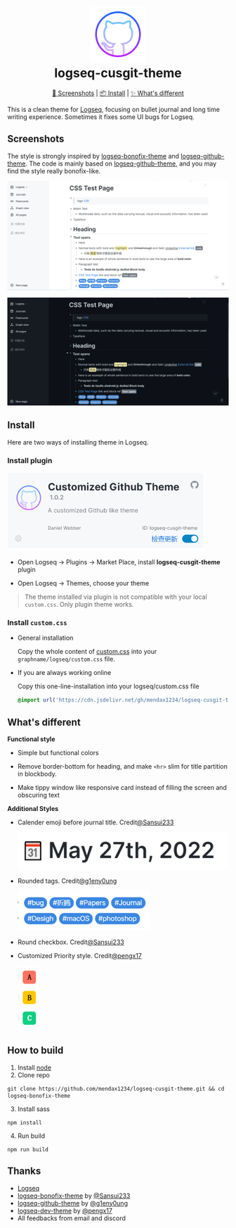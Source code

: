<h1 align="center">
  <img src="./icon.png"/>
  <br>logseq-cusgit-theme<br>
</h1>

<p align="center">
  <a href="#screenshots">🌠 Screenshots</a>
   | 
  <a href="#install">📦 Install</a>
   | 
  <a href="#whats-improved">✨ What's different</a>
  
</p>


This is a clean theme for [Logseq](https://github.com/logseq/logseq), focusing on bullet journal and long time writing experience. Sometimes it fixes some UI bugs for Logseq.

## Screenshots

The style is strongly inspired by [logseq-bonofix-theme](https://github.com/Sansui233/logseq-bonofix-theme) and [logseq-github-theme](https://github.com/g1eny0ung/logseq-github-theme). The code is mainly based on [logseq-github-theme](https://github.com/g1eny0ung/logseq-github-theme), and you may find the style really bonofix-like.

![Desktop](./media/Light.png)

![Desktop](./media/Dark.png)


## Install

Here are two ways of installing theme in Logseq.
### Install plugin

<img src="./media/plugin.png" alt="Tags" width="450px" />

- Open Logseq → Plugins → Market Place, install **logseq-cusgit-theme** plugin

- Open Logseq → Themes, choose your theme

> The theme installed via plugin is not compatible with your local `custom.css`. Only plugin theme works.
### Install `custom.css`

- General installation

  Copy the whole content of [custom.css](https://raw.githubusercontent.com/mendax1234/logseq-cusgit-theme/main/custom.css) into your `graphname/logseq/custom.css` file.

- If you are always working online

  Copy this one-line-installation into your logseq/custom.css file

  ```css
  @import url('https://cdn.jsdelivr.net/gh/mendax1234/logseq-cusgit-theme/custom.css')
  ```

## What's different

**Functional style**

- Simple but functional colors

- Remove border-bottom for heading, and make `<hr>` slim for title partition in blockbody. 

- Make tippy window like responsive card instead of filling the screen and obscuring text

**Additional Styles**

- Calender emoji before journal title. Credit[@Sansui233](https://github.com/Sansui233)

  <img src="./media/journal-title-emoji.png" alt="Journal Title Emoji" width="600px" />

- Rounded tags. Credit[@g1eny0ung](https://github.com/g1eny0ung)

  <img src="./media/tag-label.png" alt="Tags" width="300px" />

- Round checkbox. Credit[@Sansui233](https://github.com/Sansui233)

- Customized Priority style. Credit[@pengx17](https://github.com/pengx17)

  <img src="./media/priority.png" alt="Priority"/>

## How to build

1. Install [node](https://nodejs.org/)
2. Clone repo  
  ```shell
  git clone https://github.com/mendax1234/logseq-cusgit-theme.git && cd logseq-bonofix-theme
  ```
3. Install sass  
  ```shell
npm install
  ```
4. Run build  

  ```shell
  npm run build
  ```

## Thanks

- [Logseq](https://github.com/logseq/logseq)
- [logseq-bonofix-theme](https://github.com/Sansui233/logseq-bonofix-theme) by [@Sansui233](https://github.com/Sansui233)
- [logseq-github-theme](https://github.com/g1eny0ung/logseq-github-theme) by [@g1eny0ung](https://github.com/g1eny0ung)
- [logseq-dev-theme](https://github.com/pengx17/logseq-dev-theme) by [@pengx17](https://github.com/pengx17)
- All feedbacks from email and discord

